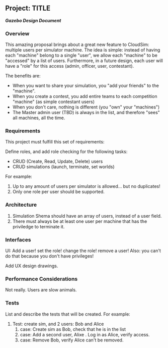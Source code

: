 ## Project: TITLE
***Gazebo Design Document***

### Overview

This amazing proposal brings about a great new feature to CloudSim: multiple users per simulator machine. The idea is simple: instead of having each "machine" belong to a single "user", we allow each "machine" to be "accessed" by a list of users. Furthermore, in a future design, each user will have a "role" for this access (admin, officer, user, contestant).

The benefits are: 
- When you want to share your simulation, you "add your friends" to the "machine".
- When you create a contest, you add entire teams to each competition "machine" (as simple contestant users)
- When you don't care, nothing is different (you "own" your "machines")
- The Master admin user (TBD) is always in the list, and therefore "sees" all machines, all the time. 

### Requirements

This project must fulfill this set of requirements:

Define roles, and add role checking for the following tasks: 
- CRUD (Create, Read, Update, Delete) users
- CRUD simulations (launch, terminate, set worlds)

For example:

1. Up to any amount of users per simulator is allowed... but no duplicates!
1. Only one role per user should be supported.

### Architecture

1. Simulation Shema should have an array of users, instead of a user field.
1. There must always be at least one user per machine that has the priviledge to terminate it.

### Interfaces

UI: Add a user! set the role! change the role! remove a user!
    Also: you can't do that because you don't have privileges!

Add UX design drawings.

### Performance Considerations

Not really. Users are slow animals.

### Tests
List and describe the tests that will be created. For example:

1. Test: create sim, and 2 users: Bob and Alice
    1. case: Create sim as Bob, check that he is in the list
    1. case: Add a second user, Alixe . Log in as Alice, verify access.
    1. case: Remove Bob, verify Alice can't be removed.

